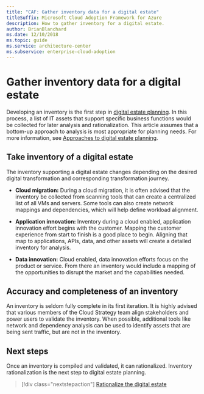 ```yaml
---
title: "CAF: Gather inventory data for a digital estate"
titleSuffix: Microsoft Cloud Adoption Framework for Azure
description: How to gather inventory for a digital estate.
author: BrianBlanchard
ms.date: 12/10/2018
ms.topic: guide
ms.service: architecture-center
ms.subservice: enterprise-cloud-adoption
---
```


# Gather inventory data for a digital estate

Developing an inventory is the first step in [digital estate planning](index.md). In this process, a list of IT assets that support specific business functions would be collected for later analysis and rationalization. This article assumes that a bottom-up approach to analysis is most appropriate for planning needs. For more information, see [Approaches to digital estate planning](./approach.md).

## Take inventory of a digital estate

The inventory supporting a digital estate changes depending on the desired digital transformation and corresponding transformation journey.

- **Cloud migration:** During a cloud migration, it is often advised that the inventory be collected from scanning tools that can create a centralized list of all VMs and servers. Some tools can also create network mappings and dependencies, which will help define workload alignment.

- **Application innovation:** Inventory during a cloud enabled, application innovation effort begins with the customer. Mapping the customer experience from start to finish is a good place to begin. Aligning that map to applications, APIs, data, and other assets will create a detailed inventory for analysis.

- **Data innovation:** Cloud enabled, data innovation efforts focus on the product or service. From there an inventory would include a mapping of the opportunities to disrupt the market and the capabilities needed.

## Accuracy and completeness of an inventory

An inventory is seldom fully complete in its first iteration. It is highly advised that various members of the Cloud Strategy team align stakeholders and power users to validate the inventory. When possible, additional tools like network and dependency analysis can be used to identify assets that are being sent traffic, but are not in the inventory.

## Next steps

Once an inventory is compiled and validated, it can rationalized. Inventory rationalization is the next step to digital estate planning.

> [!div class="nextstepaction"]
> [Rationalize the digital estate](rationalize.md)